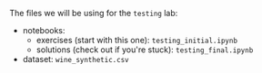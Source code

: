 The files we will be using for the `testing` lab:

- notebooks:
  - exercises (start with this one): `testing_initial.ipynb`
  - solutions (check out if you're stuck): `testing_final.ipynb`
- dataset: `wine_synthetic.csv`
